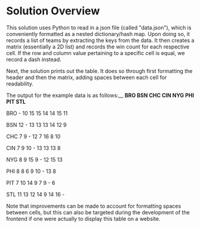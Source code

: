 # Solution Overview
This solution uses Python to read in a json file (called "data.json"), which is conveniently formatted as a nested dictionary/hash map. Upon doing so, it records a list of teams by extracting the keys from the data. It then creates a matrix (essentially a 2D list) and records the win count for each respective cell. If the row and column value pertaining to a specific cell is equal, we record a dash instead.

Next, the solution prints out the table. It does so through first formatting the header and then the matrix, adding spaces between each cell for readability.

The output for the example data is as follows:__
    **BRO BSN CHC CIN NYG PHI PIT STL**

BRO   -  10  15  15  14  14  15  11

BSN 12  -  13  13  13  14  12  9

CHC 7  9  -  12  7  16  8  10

CIN 7  9  10  -  13  13  13  8

NYG 8  9  15  9  -  12  15  13

PHI 8  8  6  9  10  -  13  8

PIT 7  10  14  9  7  9  -  6

STL 11  13  12  14  9  14  16  -

Note that improvements can be made to account for formatting spaces between cells, but this can also be targeted during the development of the frontend if one were actually to display this table on a website.
